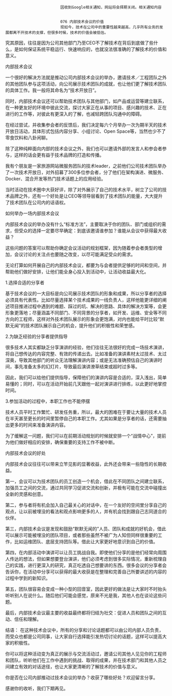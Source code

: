 
                            
                            因收到Google相关通知，网站将会择期关闭。相关通知内容
                            
                            
                            076 内部技术会议的价值
                            现如今，技术在公司中的重要性越来越高，几乎所有业务的发展都离不开技术的支撑，但很多时候，技术的价值会被低估。

究其原因，往往是因为公司其他部门乃至CEO不了解技术在背后到底做了些什么，是如何保证系统平稳运行、快速响应的，也就没法很准确的了解技术的价值和意义。

内部技术会议

一个很好的解决方法就是推动公司内部技术会议的举办，邀请技术／工程团队之外的其他团队参与这项活动，向公司展示技术团队的成就，也让他们更了解技术团队的具体工作。我一般将其命名为“技术开放日”。

同时，内部技术会议还可以帮助技术团队与其他部门，如产品或运营等建立联系，在一种更友好的环境中彼此交流，探讨大家正在从事的项目、感兴趣的技术、正在进行的工作等，对彼此有更深入的了解，也减轻跨团队沟通中的障碍。

在经过尝试，并收集参会者的反馈后，我们决定每六个月举办一次为期半天的技术开放日活动，具体形式包括内容分享、小组讨论、Open Space等，当然也少不了零食饮料和八卦闲聊。

除了这种纯粹面向内部的技术会议之外，我们也可以邀请外部的发言人和参会者参与，这样的话会更有益于技术品牌的打造和传播。

我有个朋友是一家旅游网站微服务团队的技术leader，之前他们公司技术团队举办了一次技术开放日，对外招募了300多位参会者，分了他们在架构演进、微服务、Docker、混合开发等热门技术话题上的应用经验。

当时活动在技术圈中大获好评，除了对外展示了自己的技术水平，树立了公司的技术品牌之外，还有一个好处是让CEO等领导层看到了技术团队的能量，大大提升了技术团队在公司内的话语权。

如何举办一场内部技术会议

内部技术会议的举办没有什么“标准方法”，主要取决于你的团队、部门或组织的需求，但受众的选择一定要尽早确定：到底该邀请谁参加？谁能从会议中获得最大收益？

这些问题的答案可以帮助你确定会议活动的规划框架，因为随着参会者类型的增加，会议讨论的关注点也要随之改变，以尽可能满足受众的需求。

无论打算如何开展自己的内部技术会议，都要为与会者提供足够的时间和空间，并帮助他们做好安排，让他们能全身心投入到活动中，让活动收益最大化。

1.选择合适的分享者

基于技术会议的一大目标是向公司展示技术团队的形象和成果，所以分享者的选择必须具有代表性。比如尽量选择某个技术成果的一线负责人，这样他能更详细的阐述项目推进过程中遇到的难题、踩过的坑、解决的思路、具体的解决方案等，会更形象更落地；尽量涵盖不同部门、不同背景的分享者，如开发、运维、安全等不同方向的工程师，这样对外技术团队展示的形象会更饱满，对内也能给平时比较“默默无闻”的技术团队展示自己的机会，提升他们的积极性和荣誉感。

2.为缺乏经验的分享者提供指导

很多技术人其实都缺乏分享演讲的经验，他们往往无法很好的完成一场技术演讲，将自己想传达的内容完整、有效的传递出去。比如准备的演讲素材太过技术、太过深奥，导致其他部门的听众无法理解演讲内容；或是无法准确预估自己的演讲时间，事先准备太多的幻灯片，导致最后演讲潦草结束或超时过多等。

因此，我们可以给他们提供指导，保障他们的演讲内容是合适的，深入浅出，简单易懂的；同时，可以在活动开始前几天跟他一起对演讲进行排练，以此更好地掌控时间。

3.参加活动的过程中，本职工作也不能停摆

技术人员平时工作繁忙、研发任务重，所以，最大的困难在于要让大量的技术人员在半天甚至更长的时间里暂停自己的本职工作。尤其如果是分享者的话，还需要抽出更多的时间来准备演讲内容。

为了缓解这一问题，我们可以在前期活动规划的时候就安排一个“战情中心”，提前为他们做好相应的安排，确保重要的支持工作不被中断。

内部技术会议的好处

内部技术会议往往可以带来立竿见影的显著收益，此外还会带来一些隐性的长期收益。

第一，会议可以为技术团队的员工创造一个机会，借此在不同团队之间建立联系，加强员工之间的交流，通过共同学习促进交流和创新，并极有可能在交流中碰撞出全新的灵感和创意。

第二，参与者将有机会加入自己最关心的对话中，在一个友好的空间里分享自己的观点，让以前被埋没的看法和观点影响更多的人，并有机会找到跟自己志同道合的伙伴。

第三，内部技术会议是发现和鼓励“默默无闻的”人员、团队和成就的好机会，借此可以展示可能被埋没的团队项目，或者那些虽然不被广为人知但同样很重要的工作，比如运维团队、底层支持团队等。借此让大家更好地意识到自己的价值。

第四，在内部活动中演讲可以让员工挑战自我。即使他们分享的是他们经常向周围人传达的想法，但如果想要登台演讲，他们必须考虑到很多实际情况，重新梳理自己的实践，进行更深入的研究，真正吃透自己想要讲的东西。很多会议的分享者会告诉你，在活动中分享可以获得的最大收获是在整理和完善自己所要讲述的内容的过程中学到的新知识。

第五，团队很容易会变成一种小型的回音室，因此更好的做法是让大家时不时抬头听听别人在说什么。随后他们可能会感觉，原来不光是我，其他人也在谈论这些问题。

最后，内部技术会议最主要的收益最终都将归结为社交：促进人员和团队之间的互动、信任和理解。

结语： 在这种技术会议中，所有的分享和讨论话题都可以由公司内部人员负责，而受众也都是公司同事，让大家自行选择能引发热切讨论的话题，这样可以提高大家的积极性。

你可以将这种活动变为真正的展示与交流活动过，邀请公司其他人见见你的工程师和团队，听听他们在工作中遇到的挑战、取得的成果，并在技术部门和其他人员之间建立有效的对话途径，也让大家更清晰的了解技术的价值与意义。

你是否在公司内部推动过技术会议的举办？收获了哪些好处？欢迎留言分享。

感谢你的收听，我们下期再见。

                        
                        
                            